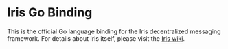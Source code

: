   Iris Go Binding
===================

This is the official Go language binding for the Iris decentralized messaging framework. For details about Iris itself, please visit the [Iris wiki](http://github.com/karalabe/iris/wiki).
